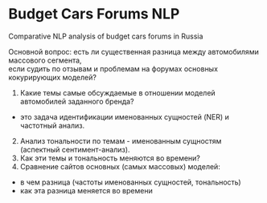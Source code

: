 # Budget Cars Forums NLP
Comparative NLP analysis of budget cars forums in Russia

Основной вопрос: есть ли существенная разница между автомобилями массового сегмента,  
если судить по отзывам и проблемам на форумах основных кокурирующих моделей?  

1. Какие темы самые обсуждаемые в отношении моделей автомобилей заданного бренда?  
- это задача идентификации именованных сущностей (NER) и частотный анализ.  
2. Анализ тональности по темам - именованным сущностям (аспектный сентимент-анализ).  
3. Как эти темы и тональность меняются во времени?  
4. Сравнение сайтов основных (самых массовых) моделей:  
- в чем разница (частоты именованных сущностей, тональность)  
- как эта разница меняется во времени  

